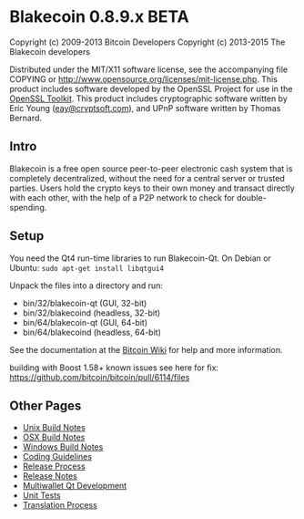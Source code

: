 Blakecoin 0.8.9.x BETA
====================

Copyright (c) 2009-2013 Bitcoin Developers
Copyright (c) 2013-2015 The Blakecoin developers

Distributed under the MIT/X11 software license, see the accompanying
file COPYING or http://www.opensource.org/licenses/mit-license.php.
This product includes software developed by the OpenSSL Project for use in the [OpenSSL Toolkit](http://www.openssl.org/). This product includes
cryptographic software written by Eric Young ([eay@cryptsoft.com](mailto:eay@cryptsoft.com)), and UPnP software written by Thomas Bernard.


Intro
---------------------
Blakecoin is a free open source peer-to-peer electronic cash system that is
completely decentralized, without the need for a central server or trusted
parties.  Users hold the crypto keys to their own money and transact directly
with each other, with the help of a P2P network to check for double-spending.


Setup
---------------------
You need the Qt4 run-time libraries to run Blakecoin-Qt. On Debian or Ubuntu:
	`sudo apt-get install libqtgui4`

Unpack the files into a directory and run:

- bin/32/blakecoin-qt (GUI, 32-bit)
- bin/32/blakecoind (headless, 32-bit)
- bin/64/blakecoin-qt (GUI, 64-bit)
- bin/64/blakecoind (headless, 64-bit)

See the documentation at the [Bitcoin Wiki](https://en.bitcoin.it/wiki/Main_Page)
for help and more information.

building with Boost 1.58+ known issues see here for fix: https://github.com/bitcoin/bitcoin/pull/6114/files


Other Pages
---------------------
- [Unix Build Notes](build-unix.md)
- [OSX Build Notes](build-osx.md)
- [Windows Build Notes](build-msw.md)
- [Coding Guidelines](coding.md)
- [Release Process](release-process.md)
- [Release Notes](release-notes.md)
- [Multiwallet Qt Development](multiwallet-qt.md)
- [Unit Tests](unit-tests.md)
- [Translation Process](translation_process.md)
